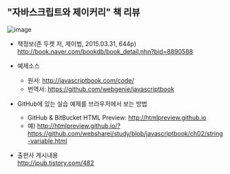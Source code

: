 ## "자바스크립트와 제이커리" 책 리뷰
![image](https://cloud.githubusercontent.com/assets/10431663/22020163/256826fa-dcfa-11e6-988a-bffb7db73d93.png)
* 책정보(존 두켓 저, 제이법, 2015.03.31, 644p)<br>
  http://book.naver.com/bookdb/book_detail.nhn?bid=8890588

* 예제소스<br>
  - 원서: http://javascriptbook.com/code/
  - 번역서: https://github.com/webgenie/javascriptbook

* GitHub에 있는 실습 예제를 브라우저에서 보는 방법<br>
  - GitHub & BitBucket HTML Preview: http://htmlpreview.github.io<br>
  - 예) http://htmlpreview.github.io/?https://github.com/websharei/study/blob/javascriptbook/ch02/string-variable.html

* 출판사 게시내용<br>
  http://jpub.tistory.com/482
